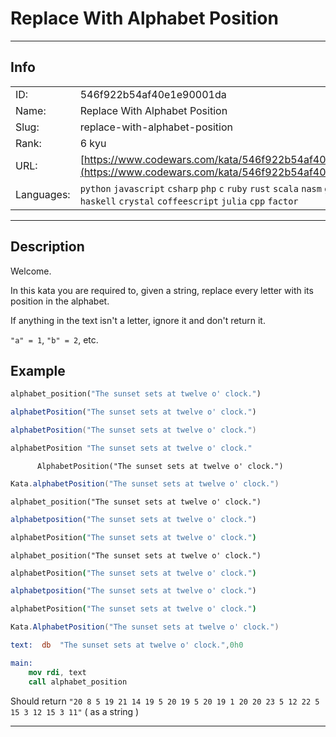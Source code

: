 # Replace With Alphabet Position

---
## Info

|            |                                      |
|:-----------|:-------------------------------------|
| ID:        | 546f922b54af40e1e90001da                              |
| Name:      | Replace With Alphabet Position                            |
| Slug:      | replace-with-alphabet-position                            |
| Rank:      | 6 kyu                       |
| URL:       | [https://www.codewars.com/kata/546f922b54af40e1e90001da](https://www.codewars.com/kata/546f922b54af40e1e90001da)                 |
| Languages: |  `python`  `javascript`  `csharp`  `php`  `c`  `ruby`  `rust`  `scala`  `nasm`  `groovy`  `cobol`  `haskell`  `crystal`  `coffeescript`  `julia`  `cpp`  `factor`  |

---
## Description

Welcome.

In this kata you are required to, given a string, replace every letter with its position in the alphabet.

If anything in the text isn't a letter, ignore it and don't return it.

`"a" = 1`, `"b" = 2`, etc.

## Example <!-- unlisted languages will use the first entry. please keep python up top. -->

```python
alphabet_position("The sunset sets at twelve o' clock.")
```
```javascript
alphabetPosition("The sunset sets at twelve o' clock.")
```
```scala
alphabetPosition("The sunset sets at twelve o' clock.")
```
```haskell
alphabetPosition "The sunset sets at twelve o' clock."
```
```cobol
      AlphabetPosition("The sunset sets at twelve o' clock.")
```
```groovy
Kata.alphabetPosition("The sunset sets at twelve o' clock.")
```
```crystal
alphabet_position("The sunset sets at twelve o' clock.")
```
```julia
alphabetposition("The sunset sets at twelve o' clock.")
```
```coffeescript
alphabetPosition("The sunset sets at twelve o' clock.")
```
```crystal
alphabet_position("The sunset sets at twelve o' clock.")
```
```coffeescript
alphabetPosition("The sunset sets at twelve o' clock.")
```
```julia
alphabetposition("The sunset sets at twelve o' clock.")
```
```coffeescript
alphabetPosition("The sunset sets at twelve o' clock.")
```
```csharp
Kata.AlphabetPosition("The sunset sets at twelve o' clock.")
```
```nasm
text:  db  "The sunset sets at twelve o' clock.",0h0

main:
    mov rdi, text
    call alphabet_position
```

Should return `"20 8 5 19 21 14 19 5 20 19 5 20 19 1 20 20 23 5 12 22 5 15 3 12 15 3 11"` ( as a string )


---
